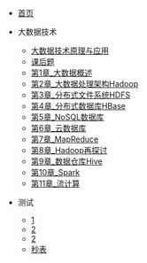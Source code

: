 * [首页](/)

* 大数据技术
  * [大数据技术原理与应用](/大数据技术/大数据技术原理与应用.md)
  * [课后题](/课后题.html)
  * [第1章_大数据概述](/大数据技术/第1章_大数据概述)
  * [第2章_大数据处理架构Hadoop](/大数据技术/第2章_大数据处理架构Hadoop.md)
  * [第3章_分布式文件系统HDFS](/大数据技术/第3章_分布式文件系统HDFS.md)
  * [第4章_分布式数据库HBase](/大数据技术/第4章_分布式数据库HBase.md)
  * [第5章_NoSQL数据库](大数据技术/第5章_NoSQL数据库.md)
  * [第6章_云数据库](大数据技术/第6章_云数据库.md)
  * [第7章_MapReduce](大数据技术/第7章_MapReduce.md)
  * [第8章_Hadoop再探讨](大数据技术/第8章_Hadoop再探讨.md)
  * [第9章_数据仓库Hive](大数据技术/第9章_数据仓库Hive.md)
  * [第10章_Spark](大数据技术/第10章_Spark.md)
  * [第11章_流计算](大数据技术/第11章_流计算.md)


* 测试
  * [1](/测试/1.md)
  * [2](/测试/2.html)
  * [2](/测试/2_1.html)
  * [秒表](/测试/3.html)
